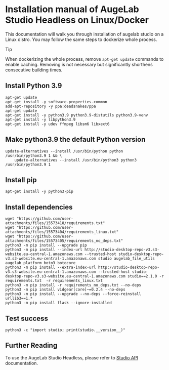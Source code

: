 # Installation manual of AugeLab Studio Headless on Linux/Docker
This documentation will walk you through installation of augelab studio on a Linux distro. You may follow the same steps to dockerize whole process.

> [!TIP]
> When dockerizing the whole process, remove `apt-get update` commands to enable caching. Removing is not necessary but significantly shorthens consecutive building times.


## Install Python 3.9
```commandLine
apt-get update
apt-get install -y software-properties-common
add-apt-repository -y ppa:deadsnakes/ppa
apt-get update
apt-get install -y python3.9 python3.9-distutils python3.9-venv
apt-get install -y libpython3.9
apt-get install -y udev ffmpeg libsm6 libxext6
```

## Make python3.9 the default Python version
```
update-alternatives --install /usr/bin/python python /usr/bin/python3.9 1 && \
    update-alternatives --install /usr/bin/python3 python3 /usr/bin/python3.9 1
```

## Install pip

```
apt-get install -y python3-pip
```

[](https://github.com/user-attachments/files/15573418/requirements.txt)
[](https://github.com/user-attachments/files/15573404/requirements_linux.txt)
[](https://github.com/user-attachments/files/15573405/requirements_no_deps.txt)

## Install dependencies
```
wget "https://github.com/user-attachments/files/15573418/requirements.txt"
wget "https://github.com/user-attachments/files/15573404/requirements_linux.txt"
wget "https://github.com/user-attachments/files/15573405/requirements_no_deps.txt"
python3 -m pip install --upgrade pip
python3 -m pip install --index-url http://studio-desktop-repo-v3.s3-website.eu-central-1.amazonaws.com --trusted-host studio-desktop-repo-v3.s3-website.eu-central-1.amazonaws.com studio augelab_file_utils augelab_platform boto3 botocore
python3 -m pip install --extra-index-url http://studio-desktop-repo-v3.s3-website.eu-central-1.amazonaws.com --trusted-host studio-desktop-repo-v3.s3-website.eu-central-1.amazonaws.com studio==2.1.0 -r requirements.txt  -r requirements_linux.txt
python3 -m pip install -r requirements_no_deps.txt --no-deps
python3 -m pip install vidgear[core]~=0.2.4 --no-deps
python3 -m pip install --upgrade --no-deps --force-reinstall urllib3==1.*
python3 -m pip install flask --ignore-installed
```

## Test success
```commandLine
python3 -c "import studio; print(studio.__version__)"
```

## Further Reading
To use the AugeLab Studio Headless, please refer to [Studio API](https://github.com/AugelabTech/AugeLab-Studio-Issues/blob/main/StudioAPI.md) documentation.

